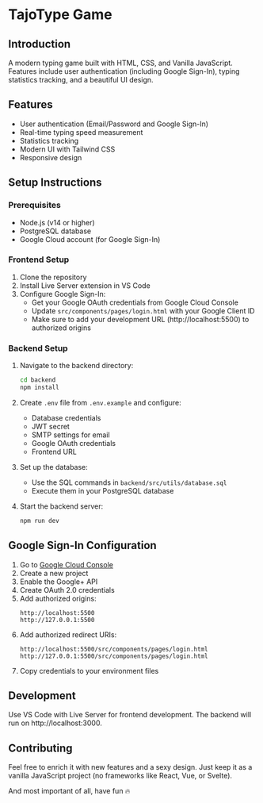 # TajoType Game

## Introduction
A modern typing game built with HTML, CSS, and Vanilla JavaScript. Features include user authentication (including Google Sign-In), typing statistics tracking, and a beautiful UI design.

## Features
- User authentication (Email/Password and Google Sign-In)
- Real-time typing speed measurement
- Statistics tracking
- Modern UI with Tailwind CSS
- Responsive design

## Setup Instructions

### Prerequisites
- Node.js (v14 or higher)
- PostgreSQL database
- Google Cloud account (for Google Sign-In)

### Frontend Setup
1. Clone the repository
2. Install Live Server extension in VS Code
3. Configure Google Sign-In:
   - Get your Google OAuth credentials from Google Cloud Console
   - Update `src/components/pages/login.html` with your Google Client ID
   - Make sure to add your development URL (http://localhost:5500) to authorized origins

### Backend Setup
1. Navigate to the backend directory:
   ```bash
   cd backend
   npm install
   ```

2. Create `.env` file from `.env.example` and configure:
   - Database credentials
   - JWT secret
   - SMTP settings for email
   - Google OAuth credentials
   - Frontend URL

3. Set up the database:
   - Use the SQL commands in `backend/src/utils/database.sql`
   - Execute them in your PostgreSQL database

4. Start the backend server:
   ```bash
   npm run dev
   ```

## Google Sign-In Configuration
1. Go to [Google Cloud Console](https://console.cloud.google.com/)
2. Create a new project
3. Enable the Google+ API
4. Create OAuth 2.0 credentials
5. Add authorized origins:
   ```
   http://localhost:5500
   http://127.0.0.1:5500
   ```
6. Add authorized redirect URIs:
   ```
   http://localhost:5500/src/components/pages/login.html
   http://127.0.0.1:5500/src/components/pages/login.html
   ```
7. Copy credentials to your environment files

## Development
Use VS Code with Live Server for frontend development. The backend will run on http://localhost:3000.

## Contributing
Feel free to enrich it with new features and a sexy design. Just keep it as a vanilla JavaScript project (no frameworks like React, Vue, or Svelte).

And most important of all, have fun 🔥
